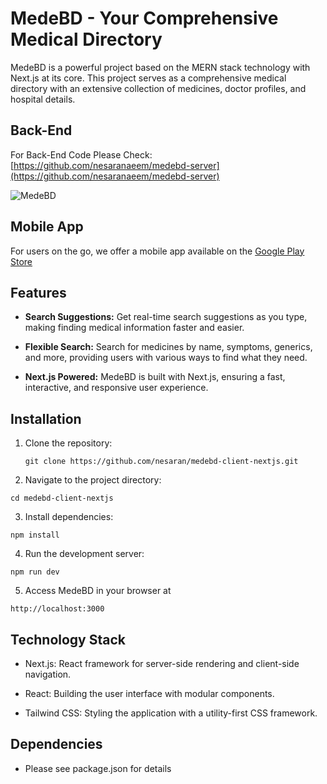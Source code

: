 # MedeBD - Your Comprehensive Medical Directory

MedeBD is a powerful project based on the MERN stack technology with Next.js at its core. This project serves as a comprehensive medical directory with an extensive collection of medicines, doctor profiles, and hospital details.

## Back-End

For Back-End Code Please Check: [https://github.com/nesaranaeem/medebd-server](https://github.com/nesaranaeem/medebd-server)

![MedeBD](/SCREENSHOT/main.png)

## Mobile App

For users on the go, we offer a mobile app available on the [Google Play Store](https://play.google.com/store/apps/details?id=com.ncosync.medebd)

## Features

- **Search Suggestions:** Get real-time search suggestions as you type, making finding medical information faster and easier.

- **Flexible Search:** Search for medicines by name, symptoms, generics, and more, providing users with various ways to find what they need.

- **Next.js Powered:** MedeBD is built with Next.js, ensuring a fast, interactive, and responsive user experience.

## Installation

1. Clone the repository:
   ```
   git clone https://github.com/nesaran/medebd-client-nextjs.git
   ```
2. Navigate to the project directory:

```
cd medebd-client-nextjs
```

3. Install dependencies:

```
npm install
```

4. Run the development server:

```
npm run dev
```

5. Access MedeBD in your browser at

```
http://localhost:3000
```

## Technology Stack

- Next.js: React framework for server-side rendering and client-side navigation.

- React: Building the user interface with modular components.

- Tailwind CSS: Styling the application with a utility-first CSS framework.

## Dependencies

- Please see package.json for details
